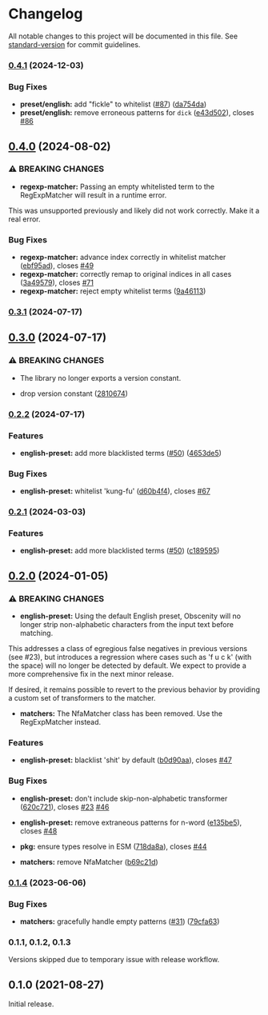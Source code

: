 # Changelog

All notable changes to this project will be documented in this file. See [standard-version](https://github.com/conventional-changelog/standard-version) for commit guidelines.

### [0.4.1](https://github.com/jo3-l/obscenity/compare/v0.4.0...v0.4.1) (2024-12-03)


### Bug Fixes

* **preset/english:** add "fickle" to whitelist ([#87](https://github.com/jo3-l/obscenity/issues/87)) ([da754da](https://github.com/jo3-l/obscenity/commit/da754da8d42cf4b36534141b2ceafaa4810b99b5))
* **preset/english:** remove erroneous patterns for `dick` ([e43d502](https://github.com/jo3-l/obscenity/commit/e43d50260d8f3c55374bd1da65be0dff33a1fd6d)), closes [#86](https://github.com/jo3-l/obscenity/issues/86)

## [0.4.0](https://github.com/jo3-l/obscenity/compare/v0.3.1...v0.4.0) (2024-08-02)


### ⚠ BREAKING CHANGES

* **regexp-matcher:** Passing an empty whitelisted term to the RegExpMatcher will result in a runtime error.

This was unsupported previously and likely did not work correctly. Make it a real error.

### Bug Fixes

* **regexp-matcher:** advance index correctly in whitelist matcher ([ebf95ad](https://github.com/jo3-l/obscenity/commit/ebf95add62be8297f693ca6d8aafefc10afc1a8b)), closes [#49](https://github.com/jo3-l/obscenity/issues/49)
* **regexp-matcher:** correctly remap to original indices in all cases ([3a49579](https://github.com/jo3-l/obscenity/commit/3a49579f3c242d3e159e88707df090e3f6dc0121)), closes [#71](https://github.com/jo3-l/obscenity/issues/71)
* **regexp-matcher:** reject empty whitelist terms ([9a46113](https://github.com/jo3-l/obscenity/commit/9a461130b98920e22d5acf92650146ae48d2226b))

### [0.3.1](https://github.com/jo3-l/obscenity/compare/v0.3.0...v0.3.1) (2024-07-17)

## [0.3.0](https://github.com/jo3-l/obscenity/compare/v0.2.2...v0.3.0) (2024-07-17)


### ⚠ BREAKING CHANGES

* The library no longer exports a version constant.

* drop version constant ([2810674](https://github.com/jo3-l/obscenity/commit/2810674de20d82d7372c617d2e8ef76e911f27ad))

### [0.2.2](https://github.com/jo3-l/obscenity/compare/v0.2.1...v0.2.2) (2024-07-17)


### Features

* **english-preset:** add more blacklisted terms ([#50](https://github.com/jo3-l/obscenity/issues/50)) ([4653de5](https://github.com/jo3-l/obscenity/commit/4653de51e63bd3457daca57316c2b2c851752072))


### Bug Fixes

* **english-preset:** whitelist 'kung-fu' ([d60b4f4](https://github.com/jo3-l/obscenity/commit/d60b4f4b766592785ba7c9c51d6d0607c5f26c57)), closes [#67](https://github.com/jo3-l/obscenity/issues/67)

### [0.2.1](https://github.com/jo3-l/obscenity/compare/v0.2.0...v0.2.1) (2024-03-03)


### Features

* **english-preset:** add more blacklisted terms ([#50](https://github.com/jo3-l/obscenity/issues/50)) ([c189595](https://github.com/jo3-l/obscenity/commit/c189595b09554899aeead3dd070d36f8f3269150))

## [0.2.0](https://github.com/jo3-l/obscenity/compare/v0.1.4...v0.2.0) (2024-01-05)


### ⚠ BREAKING CHANGES

* **english-preset:** Using the default English preset, Obscenity will no longer strip non-alphabetic characters from the input text before matching.

This addresses a class of egregious false negatives in previous versions (see #23), but introduces a regression where cases such as 'f u c k' (with the space) will no longer be detected by default. We expect to provide a more comprehensive fix in the next minor release.

If desired, it remains possible to revert to the previous behavior by providing a custom set of transformers to the matcher.
* **matchers:** The NfaMatcher class has been removed. Use the RegExpMatcher instead.

### Features

* **english-preset:** blacklist 'shit' by default ([b0d90aa](https://github.com/jo3-l/obscenity/commit/b0d90aa4b7dd6d15a2105490f1d2b0c87e58bdcf)), closes [#47](https://github.com/jo3-l/obscenity/issues/47)


### Bug Fixes

* **english-preset:** don't include skip-non-alphabetic transformer ([620c721](https://github.com/jo3-l/obscenity/commit/620c721662c3ddd8d8ca8838861b9c4ba3ea66e7)), closes [#23](https://github.com/jo3-l/obscenity/issues/23) [#46](https://github.com/jo3-l/obscenity/issues/46)
* **english-preset:** remove extraneous patterns for n-word ([e135be5](https://github.com/jo3-l/obscenity/commit/e135be58510149db9b678801a2e6e3468b3bd4bb)), closes [#48](https://github.com/jo3-l/obscenity/issues/48)
* **pkg:** ensure types resolve in ESM ([718da8a](https://github.com/jo3-l/obscenity/commit/718da8a7399c0dcf948fbe8041714ad6d61c9f73)), closes [#44](https://github.com/jo3-l/obscenity/issues/44)


* **matchers:** remove NfaMatcher ([b69c21d](https://github.com/jo3-l/obscenity/commit/b69c21d178ac5e3270fd35d2b876263045a67d81))

### [0.1.4](https://github.com/jo3-l/obscenity/compare/v0.1.1...v0.1.4) (2023-06-06)

### Bug Fixes

- **matchers:** gracefully handle empty patterns ([#31](https://github.com/jo3-l/obscenity/issues/31)) ([79cfa63](https://github.com/jo3-l/obscenity/commit/79cfa630c964be79d1dc16eb0e5d65af4d68e7ab))

### 0.1.1, 0.1.2, 0.1.3

Versions skipped due to temporary issue with release workflow.

## 0.1.0 (2021-08-27)

Initial release.

